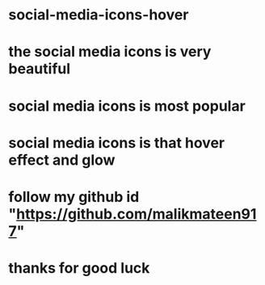 # social-media-icons-hover
# the social media icons is very beautiful
# social media icons is most popular
# social media icons is that hover effect and glow
# follow my github id "https://github.com/malikmateen917"
# thanks for good luck
